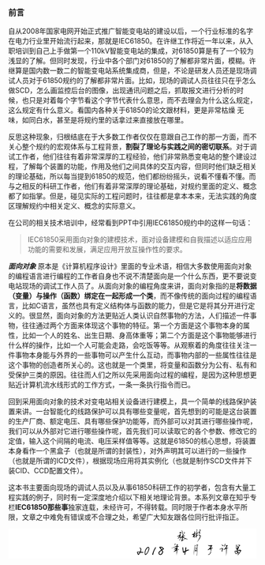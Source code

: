 ### 前言

自从2008年国家电网开始正式推广智能变电站的建设以后，一个行业标准的名字在电力行业里开始流行起来，那就是IEC61850。在许继工作将近一年以来，从入职培训到自己上手做第一个110kV智能变电站的集成，对61850算是有了一个较为浅显的了解。但同时发现，行业中各个部门对61850的了解都非常片面，模糊。许继算是国内数一数二的智能变电站系统集成商，但是，不论是研发人员还是现场调试人员对于61850规约的了解都非常片面。比如，现场的调试人员往往只在乎怎么做SCD，怎么画监控后台的图像，出现通讯问题之后，抓取报文进行分析的时候，也只是对着每个字节看这个字节代表什么意思，而不去理会为什么这么规定，这么规定有什么意义。看国内各种关于61850的论文跟材料，更是非常枯燥 无味，如同白水，甚至是将规约里的话拿过来直接放在哪里。

反思这种现象，归根结底在于大多数工作者仅仅在意跟自己工作的那一方面，而不关心整个规约的宏观体系与工程背景，**割裂了理论与实践之间的密切联系**。对于调试工作者，他们往往有着非常深厚的工程经验，他们非常熟悉变电站的整个建设过程，了解每个装置的功能，作用及他们之间具体的交互内容，但同时他们缺乏相关的理论基础，所以每当提到61850的规范，他们都纷纷摇头，说看不懂看不懂。而与之相反的科研工作者，他们有着非常深厚的理论基础，对规约里面的定义、概念都了如指掌。但是，碰见实际的工程问题时，往往都是拿本本来，无法实践的角度区理解规约中相关定义、概念的实际意义。

在公司的相关技术培训中，经常看到PPT中引用IEC61850规约中的这样一句话：

> IEC61850采用面向对象的建模技术，面对设备建模和自我描述以适应应用功能的需要和发展，满足应用开放互操作性的要求。

**_面向对象_** 原本是《计算机程序设计》里面的专业术语，相信大多数使用面向对象的编程语言进行编程的工作者自身也不说不清楚面向是一个什么东西，更不要说变电站现场的调试工作人员了。从面向对象的编程角度来讲，面向对象指的是**将数据（变量）与操作（函数）绑定在一起形成一个类**，而不像传统的面向过程的编程语言，比如C语言，虽然也具有定义结构体与函数的能力，但是它是将其分开进行定义的。很显然，面向对象的方法更贴近人类认识自然事物的方法，人们描述一件事物，往往通过两个方面来体现这个事物的特征。第一个方面是这个事物本身的属性，比如一个人的姓名、出生日期、身高体重等；第二个方面是这个事物能够进行什么样的操作，比如一个人可能会走路，会吃饭等等。从观察着的角度往往关注一件事物本身能与外界的一些事物可以产生什么互动，而事物内部的一些属性往往是这个事物的创造者所关心的。这也就是一个类里，将变量和函数分为公有、私有和受保护三类的原因。往往而人们之所以先采用面向过程的编程，是因为这种思想更贴近计算机流水线形式的工作方式，一条一条执行指令而已。

回到采用面向对象的技术对变电站相关设备进行建模上，具一个简单的线路保护装置来讲。一台智能化的线路保护可以具有哪些变量呢，首先想到的可能是这台装置的生产厂商、额定电压、具有哪些保护功能等，而外部可以对其进行哪些操作呢，我们可以从外部对它进行哪些操作呢，首先我们可以读取它的各个参数、修改它的定值，输入这个间隔的电流、电压采样值等等。这就是61850的核心思想，将装置本身看作一个黑盒子（也就是所谓的封装性），对外声明其可以进行的一些操作（也就是所谓的ICD文件），根据现场应用将其实例化（也就是制作SCD文件并下装CID、CCD配置文件）。

这本书主要面向现场的调试人员以及从事61850科研工作的初学者，包含有大量工程实践的例子，同时有一定深度地介绍以下相关地理论背景。本系列文章在知乎专栏**IEC61850那些事**独家连载，未经许可，不得转载。同时限于作者本身水平所限，文章之中难免有错误或不合理之处，希望广大知友跟各位同行批评指正。



![手签](./img/手签.png)

